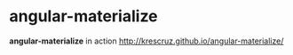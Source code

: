 angular-materialize
===================

**angular-materialize** in action http://krescruz.github.io/angular-materialize/

